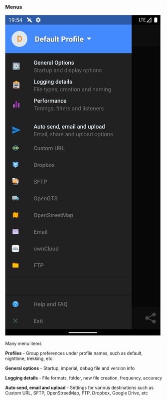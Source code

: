 ### Menus

![3](images/3.png)

Many menu items

**Profiles** - Group preferences under profile names, such as default, nighttime, trekking, etc.

**General options** - Startup, imperial, debug file and version info

**Logging details** - File formats, folder, new file creation, frequency, accuracy

**Auto send, email and upload** - Settings for various destinations such as Custom URL, SFTP, OpenStreetMap, FTP, Dropbox, Google Drive, etc
